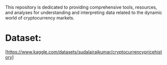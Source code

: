 This repository is dedicated to providing comprehensive tools, resources, and analyses for understanding and interpreting data related to the dynamic world of cryptocurrency markets.

# Dataset:
[https://www.kaggle.com/datasets/sudalairajkumar/cryptocurrencypricehistory]
